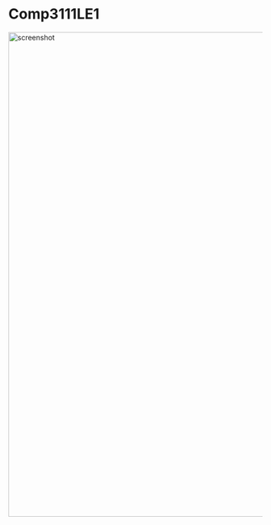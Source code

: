# Comp3111LE1

<img width="960" alt="screenshot" src="https://github.com/slyipae1/Comp3111LE1/assets/144787068/b6528e38-c923-4467-aadb-a8b7e7b04b06">

